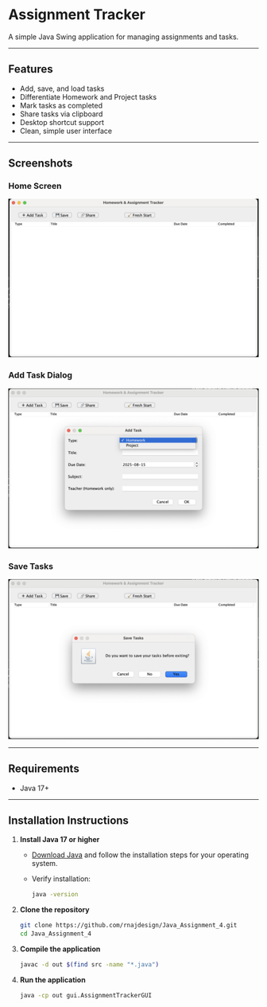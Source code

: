 # Assignment Tracker

A simple Java Swing application for managing assignments and tasks.

---

## Features

- Add, save, and load tasks
- Differentiate Homework and Project tasks
- Mark tasks as completed
- Share tasks via clipboard
- Desktop shortcut support
- Clean, simple user interface

---

## Screenshots

### Home Screen

![Home](https://github.com/rnajdesign/Java_Assignment_4/blob/main/src/screenshots/Home.png)

### Add Task Dialog

![Add Task](https://github.com/rnajdesign/Java_Assignment_4/blob/main/src/screenshots/AddTask.png)

### Save Tasks

![Save](https://github.com/rnajdesign/Java_Assignment_4/blob/main/src/screenshots/Save.png)

---

## Requirements

- Java 17+

---

## Installation Instructions

1. **Install Java 17 or higher**  

   - [Download Java](https://adoptium.net/) and follow the installation steps for your operating system.  
   - Verify installation:  

     ```bash
     java -version
     ```

2. **Clone the repository**  

   ```bash
   git clone https://github.com/rnajdesign/Java_Assignment_4.git
   cd Java_Assignment_4

3. **Compile the application**

   ```bash
   javac -d out $(find src -name "*.java")

4. **Run the application**

   ```bash
   java -cp out gui.AssignmentTrackerGUI
